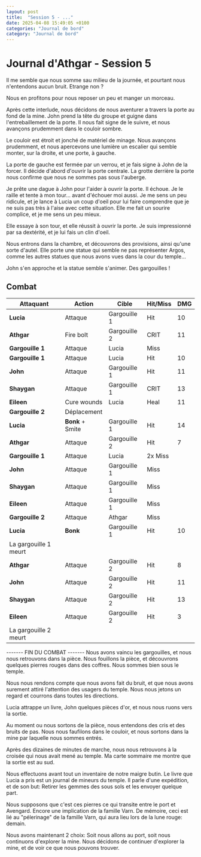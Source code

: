 ```yaml
---
layout: post
title:  "Session 5 - ..."
date: 2025-04-08 15:49:05 +0100
categories: "Journal de bord"
category: "Journal de bord"
---
```


# Journal d'Athgar - Session 5

Il me semble que nous somme sau milieu de la journée, et pourtant nous n'entendons aucun bruit. Etrange non ?

Nous en profitons pour nous reposer un peu et manger un morceau.

Après cette interlude, nous décidons de nous aventurer a travers la porte au fond de la mine. John prend la tête du groupe et guigne dans l'entrebaillement de la porte. Il nous fait signe de le suivre, et nous avançons prudemment dans le couloir sombre.

Le couloir est étroit et jonché de matériel de minage. Nous avançons prudemment, et nous apercevons une lumière un escalier qui semble monter, sur la droite, et une porte, à gauche.

La porte de gauche est fermée par un verrou, et je fais signe à John de la forcer. Il décide d'abord d'ouvrir la porte centrale. La grotte derrière la porte nous confirme que nous ne sommes pas sous l'auberge.

Je prête une dague à John pour l'aider à ouvrir la porte.
Il échoue. Je le raille et tente à mon tour... avant d'échouer moi aussi. Je me sens un peu ridicule, et je lance à Lucia un coup d'oeil pour lui faire comprendre que je ne suis pas très à l'aise avec cette situation. Elle me fait un sourire complice, et je me sens un peu mieux.

Elle essaye à son tour, et elle réussit à ouvrir la porte. Je suis impressionné par sa dextérité, et je lui fais un clin d'oeil.

Nous entrons dans la chambre, et découvrons des provisions, ainsi qu'une sorte d'autel. Elle porte une statue qui semble ne pas représenter Argos, comme les autres statues que nous avons vues dans la cour du temple...

John s'en approche et la statue semble s'animer. Des gargouilles !

## Combat
|Attaquant|Action|Cible|Hit/Miss|DMG|
|--|--|--|--|--|
|**Lucia**|Attaque|Gargouille 1|Hit|10|
|**Athgar**|Fire bolt|Gargouille 2|CRIT|11|
|**Gargouille 1**|Attaque|Lucia|Miss||
|**Gargouille 1**|Attaque|Lucia|Hit|10|
|**John**|Attaque|Gargouille 1|Hit|11|
|**Shaygan**|Attaque|Gargouille 1|CRIT|13|
|**Eileen**|Cure wounds|Lucia|Heal|11|
|**Gargouille 2**|Déplacement||||
|**Lucia**|__Bonk__ + Smite|Gargouille 1|Hit|14|
|**Athgar**|Attaque|Gargouille 2|Hit|7|
|**Gargouille 1**|Attaque|Lucia|2x Miss||
|**John**|Attaque|Gargouille 1|Miss||
|**Shaygan**|Attaque|Gargouille 1|Miss||
|**Eileen**|Attaque|Gargouille 1|Miss||
|**Gargouille 2**|Attaque|Athgar|Miss||
|**Lucia**|__Bonk__|Gargouille 1|Hit|10|
| La gargouille 1 meurt |
|**Athgar**|Attaque|Gargouille 2|Hit|8|
|**John**|Attaque|Gargouille 2|Hit|11|
|**Shaygan**|Attaque|Gargouille 2|Hit|13|
|**Eileen**|Attaque|Gargouille 2|Hit|3|
| La gargouille 2 meurt |

------- FIN DU COMBAT -------
Nous avons vaincu les gargouilles, et nous nous retrouvons dans la pièce. Nous fouillons la pièce, et découvrons quelques pierres rouges dans des coffres. Nous sommes bien sous le temple.

Nous nous rendons compte que nous avons fait du bruit, et que nous avons surement attiré l'attention des usagers du temple. Nous nous jetons un regard et courrons dans toutes les directions.

Lucia attrappe un livre, John quelques pièces d'or, et nous nous ruons vers la sortie.

Au moment ou nous sortons de la pièce, nous entendons des cris et des bruits de pas. Nous nous faufilons dans le couloir, et nous sortons dans la mine par laquelle nous sommes entrés.

Après des dizaines de minutes de marche, nous nous retrouvons à la croisée qui nous avait mené au temple. Ma carte sommaire me montre que la sortie est au sud.

Nous effectuons avant tout un inventaire de notre maigre butin. Le livre que Lucia a pris est un journal de mineurs du temple. Il parle d'une expédition, et de son but: Retirer les gemmes des sous sols et les envoyer quelque part.

Nous supposons que c'est ces pierres ce qui transite entre le port et Avengard. Encore une implication de la famille Varn.
De mémoire, ceci est lié au "pélerinage" de la famille Varn, qui aura lieu lors de la lune rouge: demain.

Nous avons maintenant 2 choix: Soit nous allons au port, soit nous continuons d'explorer la mine. Nous décidons de continuer d'explorer la mine, et de voir ce que nous pouvons trouver.

